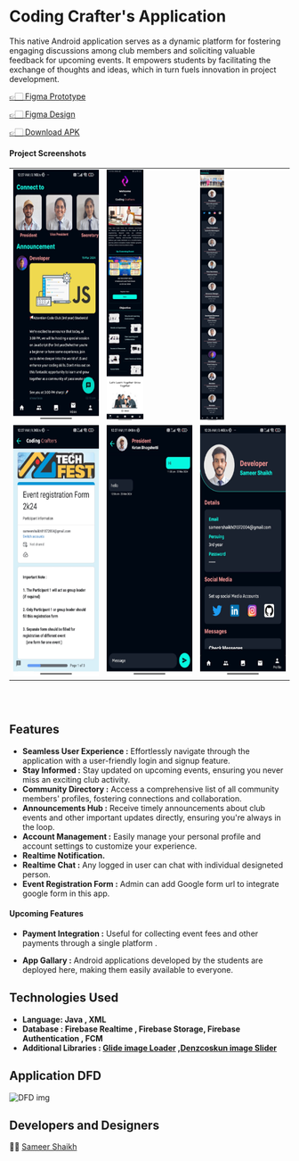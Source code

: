 
# Coding Crafter's Application

This native Android application serves as a dynamic platform for fostering engaging discussions among club members and soliciting valuable feedback for upcoming events. It empowers students by facilitating the exchange of thoughts and ideas, which in turn fuels innovation in project development.

[👉🏻 Figma Prototype](https://lnkd.in/gBCWEchX)

[👉🏻 Figma Design](https://www.figma.com/file/tUhDIMuZXwQflFZeUBunrj/Code-Club-APP?type=design&node-id=0%3A1&mode=design&t=k0zKieJSHMTMGSVm-1)

[👉🏻 Download APK](https://firebasestorage.googleapis.com/v0/b/codingcrafters-fac21.appspot.com/o/raw%2FCodingCrafters.apk?alt=media&token=317f7d7d-ec2f-4661-abd3-a834b415681e)

#### Project Screenshots

<table>

  <tr>
   <td><img src="screenshorts/1.jpeg" height=450></td>
     <td><img src="screenshorts/WhatsApp Image 2024-03-22 at 11.07.43 PM.jpeg" height=450></td>
   <td><img src="screenshorts/WhatsApp Image 2024-03-22 at 11.08.42 PM.jpeg" height=450></td>
  </tr>

  <tr>
   <td><img src="screenshorts/WhatsApp Image 2024-03-23 at 12.28.36 AM (1).jpeg" height=450></td>
     <td><img src="screenshorts/WhatsApp Image 2024-03-23 at 12.28.36 AM.jpeg" height=450></td>
   <td><img src="screenshorts/WhatsApp Image 2024-03-23 at 12.28.37 AM.jpeg" height=450></td>
  </tr>

</table>

## 
<br/>

## Features
* **Seamless User Experience :** Effortlessly navigate through the application with a user-friendly login and signup feature.
* **Stay Informed :**  Stay updated on upcoming events, ensuring you never miss an exciting club activity.
* **Community Directory :**  Access a comprehensive list of all community members' profiles, fostering connections and collaboration.
* **Announcements Hub :**  Receive timely announcements about club events and other important updates directly, ensuring you're always in the loop.
* **Account Management :**   Easily manage your personal profile and account settings to customize your experience.
* **Realtime Notification.**
* **Realtime Chat :** Any logged in user can chat with individual designeted person.
* **Event Registration Form :** Admin can add Google form url to integrate google form in this app.
#### **Upcoming Features**
* **Payment Integration :**  Useful for collecting event fees and other payments through a single platform .

* **App Gallary :**  Android applications developed by the students are deployed here, making them easily available to everyone.

## Technologies Used 

- **Language: Java , XML** 
- **Database : Firebase Realtime , Firebase Storage, Firebase Authentication , FCM**
- **Additional Libraries :  [Glide image Loader](https://https://github.com/bumptech/glide) ,[Denzcoskun image Slider](https://github.com/denzcoskun/ImageSlideshow)**

## Application DFD


![DFD img](https://firebasestorage.googleapis.com/v0/b/codingcrafters-fac21.appspot.com/o/raw%2FFlowchart%20(1).png?alt=media&token=c2e13053-e1d5-4580-b7f5-721b8af56acc)
## Developers and Designers

 🧑‍💻 [Sameer Shaikh](https://github.com/Sameer377)
